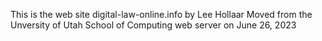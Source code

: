 This is the web site digital-law-online.info by Lee Hollaar
Moved from the Unversity of Utah School of Computing web server on June 26, 2023
